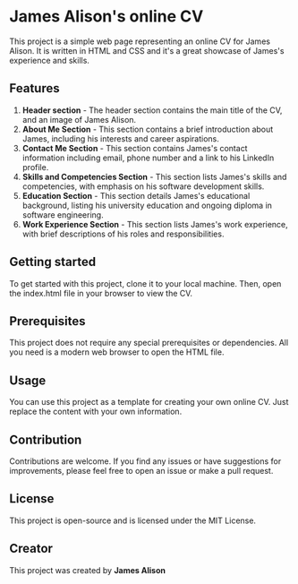 # James Alison's online CV
This project is a simple web page representing an online CV for James Alison. It is written in HTML and CSS and it's a great showcase of James's experience and skills.
## Features 
1. **Header section** - The header section contains the main title of the CV, and an image of James Alison.
2. **About Me Section** - This section contains a brief introduction about James, including his interests and career aspirations.
3. **Contact Me Section** - This section contains James's contact information including email, phone number and a link to his LinkedIn profile.
4. **Skills and Competencies Section** - This section lists James's skills and competencies, with emphasis on his software development skills.
5. **Education Section** - This section details James's educational background, listing his university education and ongoing diploma in software engineering.
6. **Work Experience Section** - This section lists James's work experience, with brief descriptions of his roles and responsibilities.
## Getting started 
To get started with this project, clone it to your local machine. Then, open the index.html file in your browser to view the CV.
## Prerequisites 
This project does not require any special prerequisites or dependencies. All you need is a modern web browser to open the HTML file.
## Usage 
You can use this project as a template for creating your own online CV. Just replace the content with your own information.
## Contribution 
Contributions are welcome. If you find any issues or have suggestions for improvements, please feel free to open an issue or make a pull request.
## License 
This project is open-source and is licensed under the MIT License.
## Creator 
This project was created by **James Alison**

